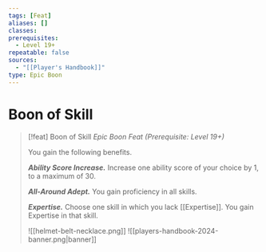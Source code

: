 ```yaml
---
tags: [Feat]
aliases: []
classes: 
prerequisites:
  - Level 19+
repeatable: false
sources:
  - "[[Player's Handbook]]"
type: Epic Boon
---
```

# Boon of Skill
>[!feat] Boon of Skill
>_Epic Boon Feat (Prerequisite: Level 19+)_
>
>You gain the following benefits.
>
>**_Ability Score Increase._** Increase one ability score of your choice by 1, to a maximum of 30.
>
>**_All-Around Adept._** You gain proficiency in all skills.
>
>**_Expertise._** Choose one skill in which you lack [[Expertise]]. You gain Expertise in that skill.
>
>![[helmet-belt-necklace.png]]
![[players-handbook-2024-banner.png|banner]]